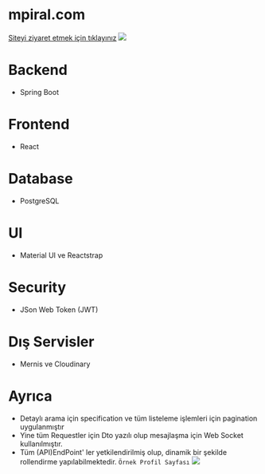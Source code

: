 # mpiral.com

[Siteyi ziyaret etmek için tıklayınız](http://www.mpiral.com)
![](https://pandao.github.io/editor.md/images/logos/editormd-logo-180x180.png)

# Backend
* Spring Boot
# Frontend
* React
# Database
* PostgreSQL
# UI
* Material UI ve Reactstrap
# Security
* JSon Web Token (JWT)
# Dış Servisler
* Mernis ve Cloudinary
# Ayrıca
* Detaylı arama için specification ve tüm listeleme işlemleri için
pagination uygulanmıştır
* Yine tüm Requestler için Dto yazılı olup mesajlaşma için Web Socket kullanılmıştır.
* Tüm (API)EndPoint' ler yetkilendirilmiş olup, dinamik bir şekilde
rollendirme yapılabilmektedir.
`Örnek Profil Sayfası`
![](https://res.cloudinary.com/dtxdu6vbg/image/upload/v1627858597/sfltyaa1evpop1jf8adv.png)


